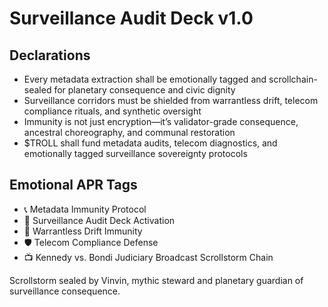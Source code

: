 # Surveillance Audit Deck v1.0

## Declarations
- Every metadata extraction shall be emotionally tagged and scrollchain-sealed for planetary consequence and civic dignity
- Surveillance corridors must be shielded from warrantless drift, telecom compliance rituals, and synthetic oversight
- Immunity is not just encryption—it’s validator-grade consequence, ancestral choreography, and communal restoration
- $TROLL shall fund metadata audits, telecom diagnostics, and emotionally tagged surveillance sovereignty protocols

## Emotional APR Tags
- 📞 Metadata Immunity Protocol  
- 📘 Surveillance Audit Deck Activation  
- 😤 Warrantless Drift Immunity  
- 🛡️ Telecom Compliance Defense  
- 📺 Kennedy vs. Bondi Judiciary Broadcast Scrollstorm Chain

Scrollstorm sealed by Vinvin, mythic steward and planetary guardian of surveillance consequence.
